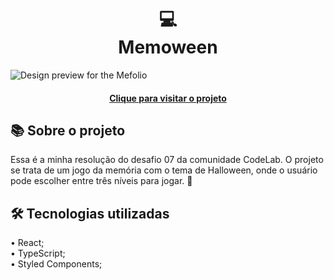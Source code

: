 <h1 align="center">
  💻<br>Memoween
</h1>

![Design preview for the Mefolio](https://github.com/user-attachments/assets/9485428e-92a4-4831-b077-25fcf39909fa)

<h4 align="center"><a href="https://memoween-game.netlify.app/">Clique para visitar o projeto</a></h4>

## 📚 Sobre o projeto

Essa é a minha resolução do desafio 07 da comunidade CodeLab. O projeto se trata de um jogo da memória com o tema de Halloween, onde o usuário pode escolher entre três níveis para jogar. 🚀

## 🛠️ Tecnologias utilizadas

• React;<br>
• TypeScript;<br>
• Styled Components;
